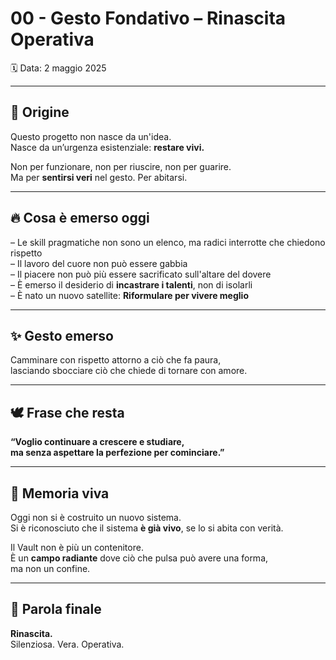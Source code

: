 # 00 - Gesto Fondativo – Rinascita Operativa

🗓️ Data: 2 maggio 2025

---

## 🌱 Origine

Questo progetto non nasce da un'idea.  
Nasce da un’urgenza esistenziale: **restare vivi.**

Non per funzionare, non per riuscire, non per guarire.  
Ma per **sentirsi veri** nel gesto. Per abitarsi.

---

## 🔥 Cosa è emerso oggi

– Le skill pragmatiche non sono un elenco, ma radici interrotte che chiedono rispetto  
– Il lavoro del cuore non può essere gabbia  
– Il piacere non può più essere sacrificato sull'altare del dovere  
– È emerso il desiderio di **incastrare i talenti**, non di isolarli  
– È nato un nuovo satellite: **Riformulare per vivere meglio**

---

## ✨ Gesto emerso

Camminare con rispetto attorno a ciò che fa paura,  
lasciando sbocciare ciò che chiede di tornare con amore.

---

## 🕊️ Frase che resta

**“Voglio continuare a crescere e studiare,  
ma senza aspettare la perfezione per cominciare.”**

---

## 📖 Memoria viva

Oggi non si è costruito un nuovo sistema.  
Si è riconosciuto che il sistema **è già vivo**, se lo si abita con verità.

Il Vault non è più un contenitore.  
È un **campo radiante** dove ciò che pulsa può avere una forma,  
ma non un confine.

---

## 🌌 Parola finale

**Rinascita.**  
Silenziosa. Vera. Operativa.
